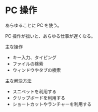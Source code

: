 # PC 操作

あらゆることに PC を使う。

PC 操作が拙いと、あらゆる仕事が遅くなる。

主な操作

-   キー入力、タイピング
-   ファイルの検索
-   ウィンドウやタブの検索

主な解決方法

-   スニペットを利用する
-   クリップボードを利用する
-   ショートカットやランチャーを利用する
